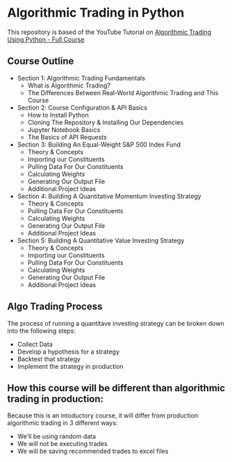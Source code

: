 # Algorithmic Trading in Python

This repository is based of the YouTube Tutorial on [Algorithmic Trading Using Python - Full Course](https://youtu.be/xfzGZB4HhEE)

## Course Outline

* Section 1: Algorithmic Trading Fundamentals
  * What is Algorithmic Trading?
  * The Differences Between Real-World Algorithmic Trading and This Course
* Section 2: Course Configuration & API Basics
  * How to Install Python
  * Cloning The Repository & Installing Our Dependencies
  * Jupyter Notebook Basics
  * The Basics of API Requests
* Section 3: Building An Equal-Weight S&P 500 Index Fund
  * Theory & Concepts
  * Importing our Constituents
  * Pulling Data For Our Constituents
  * Calculating Weights
  * Generating Our Output File
  * Additional Project Ideas
* Section 4: Building A Quantitative Momentum Investing Strategy
  * Theory & Concepts
  * Pulling Data For Our Constituents
  * Calculating Weights
  * Generating Our Output File
  * Additional Project Ideas
* Section 5: Building A Quantitative Value Investing Strategy
  * Theory & Concepts
  * Importing our Constituents
  * Pulling Data For Our Constituents
  * Calculating Weights
  * Generating Our Output File
  * Additional Project Ideas

## Algo Trading Process
The process of running a quantitave investing strategy can be broken down into the following steps:
* Collect Data
* Develop a hypothesis for a strategy
* Backtest that strategy
* Implement the strategy in production

## How this course will be different than algorithmic trading in production:
Because this is an intoductory course, it will differ from production algorithmic trading in 3 different ways:
* We'll be using random data
* We will not be executing trades
* We will be saving recommended trades to excel files
